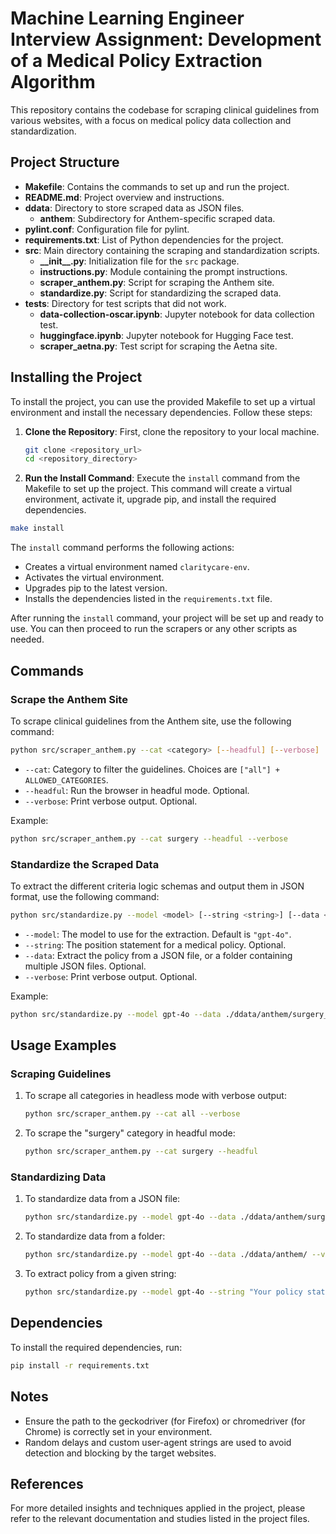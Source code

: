 # Machine Learning Engineer Interview Assignment: Development of a Medical Policy Extraction Algorithm

This repository contains the codebase for scraping clinical guidelines from various websites, with a focus on medical policy data collection and standardization.

## Project Structure

- **Makefile**: Contains the commands to set up and run the project.
- **README.md**: Project overview and instructions.
- **ddata**: Directory to store scraped data as JSON files.
  - **anthem**: Subdirectory for Anthem-specific scraped data.
- **pylint.conf**: Configuration file for pylint.
- **requirements.txt**: List of Python dependencies for the project.
- **src**: Main directory containing the scraping and standardization scripts.
  - **\_\_init\_\_.py**: Initialization file for the `src` package.
  - **instructions.py**: Module containing the prompt instructions.
  - **scraper_anthem.py**: Script for scraping the Anthem site.
  - **standardize.py**: Script for standardizing the scraped data.
- **tests**: Directory for test scripts that did not work.
  - **data-collection-oscar.ipynb**: Jupyter notebook for data collection test.
  - **huggingface.ipynb**: Jupyter notebook for Hugging Face test.
  - **scraper_aetna.py**: Test script for scraping the Aetna site.

## Installing the Project

To install the project, you can use the provided Makefile to set up a virtual environment and install the necessary dependencies. Follow these steps:

1. **Clone the Repository**: First, clone the repository to your local machine.

   ```sh
   git clone <repository_url>
   cd <repository_directory>

   ```

2. **Run the Install Command**: Execute the `install` command from the Makefile to set up the project. This command will create a virtual environment, activate it, upgrade pip, and install the required dependencies.

```sh
make install
```

The `install` command performs the following actions:

- Creates a virtual environment named `claritycare-env`.
- Activates the virtual environment.
- Upgrades pip to the latest version.
- Installs the dependencies listed in the `requirements.txt` file.

After running the `install` command, your project will be set up and ready to use. You can then proceed to run the scrapers or any other scripts as needed.

## Commands

### Scrape the Anthem Site

To scrape clinical guidelines from the Anthem site, use the following command:

```sh
python src/scraper_anthem.py --cat <category> [--headful] [--verbose]
```

- `--cat`: Category to filter the guidelines. Choices are `["all"] + ALLOWED_CATEGORIES`.
- `--headful`: Run the browser in headful mode. Optional.
- `--verbose`: Print verbose output. Optional.

Example:

```sh
python src/scraper_anthem.py --cat surgery --headful --verbose
```

### Standardize the Scraped Data

To extract the different criteria logic schemas and output them in JSON format, use the following command:

```sh
python src/standardize.py --model <model> [--string <string>] [--data <data_path>] [--verbose]
```

- `--model`: The model to use for the extraction. Default is `"gpt-4o"`.
- `--string`: The position statement for a medical policy. Optional.
- `--data`: Extract the policy from a JSON file, or a folder containing multiple JSON files. Optional.
- `--verbose`: Print verbose output. Optional.

Example:

```sh
python src/standardize.py --model gpt-4o --data ./ddata/anthem/surgery_policies.json --verbose
```

## Usage Examples

### Scraping Guidelines

1. To scrape all categories in headless mode with verbose output:

   ```sh
   python src/scraper_anthem.py --cat all --verbose
   ```

2. To scrape the "surgery" category in headful mode:

   ```sh
   python src/scraper_anthem.py --cat surgery --headful
   ```

### Standardizing Data

1. To standardize data from a JSON file:

   ```sh
   python src/standardize.py --model gpt-4o --data ./ddata/anthem/surgery_policies.json --verbose
   ```

2. To standardize data from a folder:

   ```sh
   python src/standardize.py --model gpt-4o --data ./ddata/anthem/ --verbose
   ```

3. To extract policy from a given string:

   ```sh
   python src/standardize.py --model gpt-4o --string "Your policy statement here."
   ```

## Dependencies

To install the required dependencies, run:

```sh
pip install -r requirements.txt
```

## Notes

- Ensure the path to the geckodriver (for Firefox) or chromedriver (for Chrome) is correctly set in your environment.
- Random delays and custom user-agent strings are used to avoid detection and blocking by the target websites.

## References

For more detailed insights and techniques applied in the project, please refer to the relevant documentation and studies listed in the project files.
